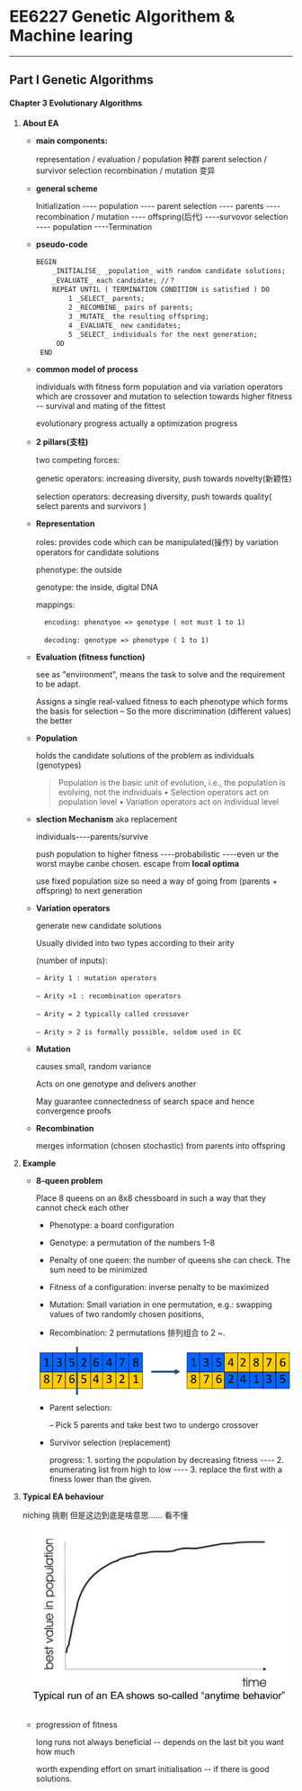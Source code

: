 # EE6227 Genetic Algorithem & Machine learing
____
## Part I Genetic Algorithms

#### Chapter 3 Evolutionary Algorithms

1. __About EA__
    * __main components:__
    
        representation / evaluation / population 种群
        parent selection / survivor selection
        recombination / mutation 变异
    
    * __general scheme__
    
        Initialization ---- population ---- parent selection ---- parents ---- recombination / mutation ---- offspring(后代) ----survovor selection ---- population ----Termination 
     
    * __pseudo-code__
    

        ```
        BEGIN 
            _INITIALISE_ _population_ with random candidate solutions;
            _EVALUATE_ each candidate; //？
            REPEAT UNTIL ( TERMINATION CONDITION is satisfied ) DO
                1 _SELECT_ parents;
                2 _RECOMBINE_ pairs of parents;
                3 _MUTATE_ the resulting offspring;
                4 _EVALUATE_ new candidates;
                5 _SELECT_ individuals for the next generation;
             OD
         END
         ```
     
     * __common model of process__
         
         individuals with fitness form population and via variation operators which are crossover and mutation to selection towards higher fitness -- survival and mating of the fittest
         
         evolutionary progress actually a optimization progress
         
      * __2 pillars(支柱)__
      
          two competing forces: 
          
          genetic operators: increasing diversity, push towards novelty(新颖性)
          
          selection operators: decreasing diversity, push towards quality( select parents and survivors )
      
      * __Representation__
      
          roles: provides code which can be manipulated(操作) by variation operators for candidate solutions
          
          phenotype: the outside
          
          genotype: the inside, digital DNA
          
          mappings: 
              
              encoding: phenotyoe => genotype ( not must 1 to 1)
              
              decoding: genotype => phenotype ( 1 to 1)
          
          
          
      * __Evaluation (fitness function)__
          
          see as "environment", means the task to solve and the requirement to be adapt.
          
          Assigns a single real-valued fitness to each phenotype which forms the basis for selection – So the more discrimination (different values) the better
          
      * __Population__
      
          holds the candidate solutions of the problem as individuals (genotypes)
           >Population is the basic unit of evolution, i.e., the population is evolving, not the individuals • Selection operators act on population level • Variation operators act on individual level
       
      * __slection Mechanism__  aka replacement 
                                  
          individuals----parents/survive
          
          push population to higher fitness ----probabilistic ----even ur the worst maybe canbe chosen. escape from __local optima__
          
          use fixed population size so need a way of going from (parents + offspring) to next generation
          
      * __Variation operators__
      
          generate new candidate solutions
          
          Usually divided into two types according to their arity
          
          (number of inputs):
          
            – Arity 1 : mutation operators
            
            – Arity >1 : recombination operators
            
            – Arity = 2 typically called crossover
            
            – Arity > 2 is formally possible, seldom used in EC
          
          
      * __Mutation__
      
          causes small, random variance
          
          Acts on one genotype and delivers another
          
          May guarantee connectedness of search space and hence convergence proofs
          
      * __Recombination__
      
          merges information (chosen stochastic) from parents into offspring
          
2. __Example__

    * __8-queen problem__
    
        Place 8 queens on an 8x8 chessboard in such a way that they cannot check each other
        * Phenotype: a board configuration
        
        * Genotype: a permutation of the numbers 1–8
        
        * Penalty of one queen: the number of queens she can check. The sum need to be minimized
        
        * Fitness of a configuration: inverse penalty to be maximized
        
        * Mutation: Small variation in one permutation, e.g.: swapping values of two randomly chosen positions, 
        
        * Recombination: 2 permutations 排列组合 to 2 ~. 
        
        <img src= 42538.jpg align=center />
        
        * Parent selection:

             – Pick 5 parents and take best two to undergo crossover
             
        * Survivor selection (replacement)
            
            progress: 1. sorting the population by decreasing fitness ---- 2. enumerating list from high to low ---- 3. replace the first with a finess lower than the given.
            
            
            
3. __Typical EA behaviour__


    niching 挑剔
    但是这边到底是啥意思…… 看不懂
    
    
      <img src= 144934.png align=center />
    
    * progression of fitness
    
      long runs not always beneficial -- depends on the last bit you want how much
    
      worth expending effort on smart initialisation -- if there is good solutions.
    
    
